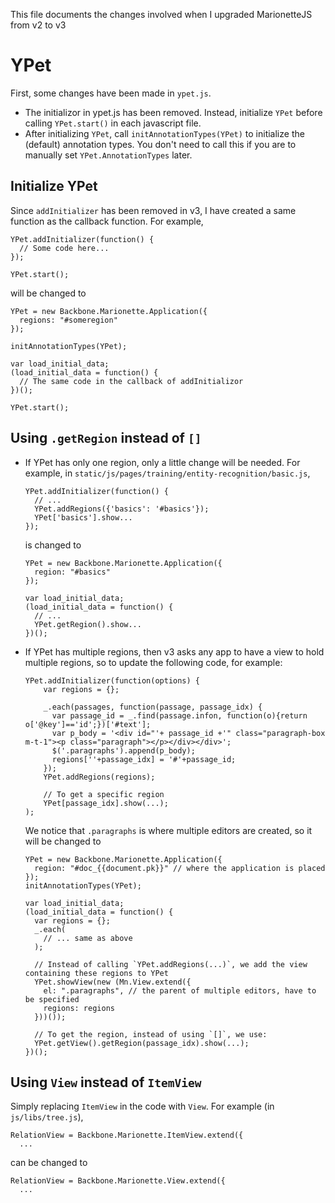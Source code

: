 This file documents the changes involved when I upgraded MarionetteJS from v2 to v3

# YPet

First, some changes have been made in `ypet.js`.

  * The initializor in ypet.js has been removed. Instead, initialize `YPet` before calling `YPet.start()` in each javascript file.
  * After initializing `YPet`, call `initAnnotationTypes(YPet)` to initialize the (default) annotation types. You don't need to call this if you are to manually set `YPet.AnnotationTypes` later.
  
## Initialize YPet

Since `addInitializer` has been removed in v3, I have created a same function as the callback function. For example,

```
YPet.addInitializer(function() {
  // Some code here...
});

YPet.start();
```

will be changed to

```
YPet = new Backbone.Marionette.Application({
  regions: "#someregion"
});

initAnnotationTypes(YPet);

var load_initial_data;
(load_initial_data = function() {
  // The same code in the callback of addInitializor
})();

YPet.start();
```

## Using `.getRegion` instead of `[]`

* If YPet has only one region, only a little change will be needed. For example, in `static/js/pages/training/entity-recognition/basic.js`,

  ```
  YPet.addInitializer(function() {
    // ...
    YPet.addRegions({'basics': '#basics'});
    YPet['basics'].show...
  });
  ```
  
  is changed to
  
  ```
  YPet = new Backbone.Marionette.Application({
    region: "#basics"
  });
  
  var load_initial_data;
  (load_initial_data = function() {
    // ...
    YPet.getRegion().show...
  })();
  ```
 
* If YPet has multiple regions, then v3 asks any app to have a view to hold multiple regions, so to update the following code, for example:

  ```
  YPet.addInitializer(function(options) {    
      var regions = {};

      _.each(passages, function(passage, passage_idx) {
        var passage_id = _.find(passage.infon, function(o){return o['@key']=='id';})['#text'];
        var p_body = '<div id="'+ passage_id +'" class="paragraph-box m-t-1"><p class="paragraph"></p></div></div>';
        $('.paragraphs').append(p_body);
        regions[''+passage_idx] = '#'+passage_id;
      });
      YPet.addRegions(regions);

      // To get a specific region
      YPet[passage_idx].show(...);
  );
  ```
  
  We notice that `.paragraphs` is where multiple editors are created, so it will be changed to
  
  ```
  YPet = new Backbone.Marionette.Application({
    region: "#doc_{{document.pk}}" // where the application is placed
  });
  initAnnotationTypes(YPet);
  
  var load_initial_data;
  (load_initial_data = function() {
    var regions = {};
    _.each(
      // ... same as above
    );
    
    // Instead of calling `YPet.addRegions(...)`, we add the view containing these regions to YPet
    YPet.showView(new (Mn.View.extend({
      el: ".paragraphs", // the parent of multiple editors, have to be specified
      regions: regions
    }))());
    
    // To get the region, instead of using `[]`, we use:
    YPet.getView().getRegion(passage_idx).show(...);
  })();
  ```
## Using `View` instead of `ItemView`

Simply replacing `ItemView` in the code with `View`. For example (in `js/libs/tree.js`), 

```
RelationView = Backbone.Marionette.ItemView.extend({ 
  ...
```
can be changed to
```
RelationView = Backbone.Marionette.View.extend({ 
  ...
```
